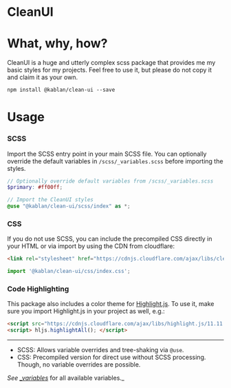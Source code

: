 # CleanUI

# What, why, how?
CleanUI is a huge and utterly complex scss package that provides me my basic styles for my projects.
Feel free to use it, but please do not copy it and claim it as your own.
```npm
npm install @kablan/clean-ui --save
```
# Usage
### SCSS
Import the SCSS entry point in your main SCSS file.
You can optionally override the default variables in `/scss/_variables.scss` before importing the styles.
```scss
// Optionally override default variables from /scss/_variables.scss
$primary: #ff00ff;

// Import the CleanUI styles
@use "@kablan/clean-ui/scss/index" as *;
```

### CSS
If you do not use SCSS, you can include the precompiled CSS directly in your HTML or via import by using the CDN
from cloudflare:
```html
<link rel="stylesheet" href="https://cdnjs.cloudflare.com/ajax/libs/clean-ui/1.0.0/css/index.css">
```
```js
import '@kablan/clean-ui/css/index.css';
```

### Code Highlighting
This package also includes a color theme for [Highlight.js](https://highlightjs.org/).
To use it, make sure you import Highlight.js in your project as well, e.g.:
```html
<script src="https://cdnjs.cloudflare.com/ajax/libs/highlight.js/11.11.1/highlight.min.js"></script>
<script> hljs.highlightAll(); </script>
```

<hr />

* SCSS: Allows variable overrides and tree-shaking via `@use`.
* CSS: Precompiled version for direct use without SCSS processing. Though, no variable overrides are possible.

_See [_variables](scss/_variables.scss)_ for all available variables._
